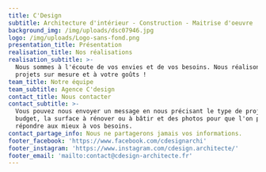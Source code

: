 ```yaml
---
title: C'Design
subtitle: Architecture d'intérieur - Construction - Maitrise d'oeuvre
background_img: /img/uploads/dsc07946.jpg
logo: /img/uploads/Logo-sans-fond.png
presentation_title: Présentation
realisation_title: Nos réalisations
realisation_subtitle: >-
  Nous sommes à l'écoute de vos envies et de vos besoins. Nous réalisons vos
  projets sur mesure et à votre goûts !
team_title: Notre équipe
team_subtitle: Agence C'design
contact_title: Nous contacter
contact_subtitle: >-
  Vous pouvez nous envoyer un message en nous précisant le type de projet, votre
  budget, la surface à rénover ou à bâtir et des photos pour que l'on puisse
  répondre aux mieux à vos besoins.
contact_partage_info: Nous ne partagerons jamais vos informations.
footer_facebook: 'https://www.facebook.com/cdesignarchi'
footer_instagram: 'https://www.instagram.com/cdesign.architecte/'
footer_email: 'mailto:contact@cdesign-architecte.fr'
---
```

